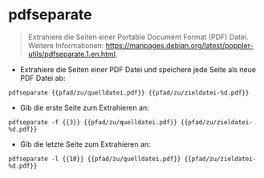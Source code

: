 # pdfseparate

> Extrahiere die Seiten einer Portable Document Format (PDF) Datei.
> Weitere Informationen: <https://manpages.debian.org/latest/poppler-utils/pdfseparate.1.en.html>.

- Extrahiere die Seiten einer PDF Datei und speichere jede Seite als neue PDF Datei ab:

`pdfseparate {{pfad/zu/quelldatei.pdf}} {{pfad/zu/zieldatei-%d.pdf}}`

- Gib die erste Seite zum Extrahieren an:

`pdfseparate -f {{3}} {{pfad/zu/quelldatei.pdf}} {{pfad/zu/zieldatei-%d.pdf}}`

- Gib die letzte Seite zum Extrahieren an:

`pdfseparate -l {{10}} {{pfad/zu/quelldatei.pdf}} {{pfad/zu/zieldatei-%d.pdf}}`
